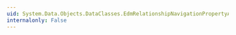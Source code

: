 ```yaml
---
uid: System.Data.Objects.DataClasses.EdmRelationshipNavigationPropertyAttribute.RelationshipNamespaceName
internalonly: False
---
```

